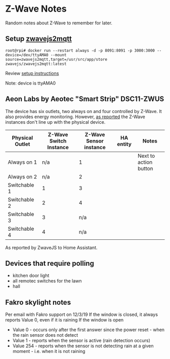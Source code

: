 # Z-Wave Notes

Random notes about Z-Wave to remember for later.

## Setup [zwavejs2mqtt](https://zwave-js.github.io/zwavejs2mqtt)

```console
root@rpi# docker run --restart always -d -p 8091:8091 -p 3000:3000 --device=/dev/ttyAMA0 --mount source=zwavejs2mqtt,target=/usr/src/app/store zwavejs/zwavejs2mqtt:latest
```
Review [setup instructions](https://zwave-js.github.io/zwavejs2mqtt/#/usage/setup)

Note:  device is ttyAMA0

## Aeon Labs by Aeotec "Smart Strip" DSC11-ZWUS
The device has six outlets, two always on and four controlled by Z-Wave.  It also provides energy monitoring.  However, [as reported](https://forum.universal-devices.com/topic/22350-aeon-labs-smart-strip-dsc11-off-by-2-ports-power-consumption/) the Z-Wave instances don't line up with the physical device.

Physical Outlet | Z-Wave Switch Instance | Z-Wave Sensor instance | HA entity | Notes
------------ | - | - | - | -
Always on 1 | n/a | 1 | | Next to action button
Always on 2 | n/a | 2 | | 
Switchable 1 | 1 | 3 | | 
Switchable 2 | 2 | 4 | |
Switchable 3 | 3 | n/a | |
Switchable 4 | 4 | n/a | |

As reported by ZwaveJS to Home Assistant.

## Devices that require polling
- kitchen door light
- all remotec switches for the lawn
- hall

## Fakro skylight notes

Per email with Fakro support on 12/3/19
If the window is closed, it always reports Value 0, even if it is raining
If the window is open

- Value 0 - occurs only after the first answer since the power reset - when the rain sensor does not detect
- Value 1 - reports when the sensor is active (rain detection occurs)
- Value 254 - reports when the sensor is not detecting rain at a given moment - i.e. when it is not raining
